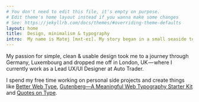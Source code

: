 ```yaml
---
# You don't need to edit this file, it's empty on purpose.
# Edit theme's home layout instead if you wanna make some changes
# See: https://jekyllrb.com/docs/themes/#overriding-theme-defaults
layout: home
title:  Design, minimalism & typography
intro:  My name is Matej [mʌt-eɪ]. My story began in a small seaside town in Slovenia. Aged 13, I joined an after-school class where I handcrafted my first website and it changed my life. It made me who I am today&hairsp;—&hairsp;it made me a designer.
---
```


My passion for simple, clean & usable design took me to a journey through Germany, Luxembourg and dropped me off in London, UK — where I currently work as a Lead UX/UI Designer at Auto Trader.

I spend my free time working on personal side projects and create things like [Better Web Type](https://betterwebtype.com), [Gutenberg—A Meaningful Web Typography Starter Kit](http://matejlatin.github.io/Gutenberg/) and [Quotes on Type](http://quotesontype.com).
